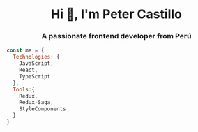 <h1 align="center">Hi 👋, I'm Peter Castillo</h1>
<h3 align="center">A passionate frontend developer from Perú</h3>

```js
const me = {
  Technologies: {
    JavaScript,
    React,
    TypeScript
  },
  Tools:{
    Redux,
    Redux-Saga,
    StyleComponents
  }
}
```
